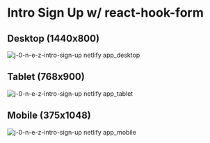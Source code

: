 # Intro Sign Up w/ react-hook-form

## Desktop (1440x800)
![j-0-n-e-z-intro-sign-up netlify app_desktop](https://github.com/j-0-n-e-z/intro-sign-up/assets/46866168/36494df4-8e31-4e6e-b39c-cdded7af62ac)

## Tablet (768x900)
![j-0-n-e-z-intro-sign-up netlify app_tablet](https://github.com/j-0-n-e-z/intro-sign-up/assets/46866168/9763e60e-ef7b-43d6-8054-5626d998e62c)

## Mobile (375x1048)
![j-0-n-e-z-intro-sign-up netlify app_mobile](https://github.com/j-0-n-e-z/intro-sign-up/assets/46866168/ba64c4b5-7d43-43a4-85e3-ab8116a6e9dc)
